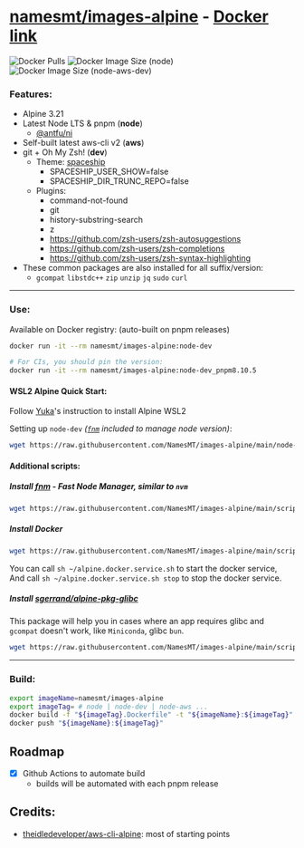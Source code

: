 # [namesmt/images-alpine](https://github.com/NamesMT/images-alpine) - [Docker link](https://hub.docker.com/r/namesmt/images-alpine)
![Docker Pulls](https://img.shields.io/docker/pulls/namesmt/images-alpine)
![Docker Image Size (node)](https://img.shields.io/docker/image-size/namesmt/images-alpine/node?label=image%20size%3Anode)
![Docker Image Size (node-aws-dev)](https://img.shields.io/docker/image-size/namesmt/images-alpine/node-aws-dev?label=image%20size%3Anode-aws-dev)

### Features:
- Alpine 3.21
- Latest Node LTS & pnpm (**node**)
  - [@antfu/ni](https://github.com/antfu/ni)
- Self-built latest aws-cli v2 (**aws**)
- git + Oh My Zsh! (**dev**)
  - Theme: [spaceship](https://spaceship-prompt.sh/)
    - SPACESHIP_USER_SHOW=false
    - SPACESHIP_DIR_TRUNC_REPO=false
  - Plugins:
    - command-not-found
    - git
    - history-substring-search
    - z
    - https://github.com/zsh-users/zsh-autosuggestions
    - https://github.com/zsh-users/zsh-completions
    - https://github.com/zsh-users/zsh-syntax-highlighting
- These common packages are also installed for all suffix/version:
  - `gcompat` `libstdc++` `zip` `unzip` `jq` `sudo` `curl`

---

### Use:
Available on Docker registry: (auto-built on pnpm releases)
```sh
docker run -it --rm namesmt/images-alpine:node-dev

# For CIs, you should pin the version: 
docker run -it --rm namesmt/images-alpine:node-dev_pnpm8.10.5
```

#### WSL2 Alpine Quick Start:
Follow [Yuka](https://github.com/yuk7/AlpineWSL)'s instruction to install Alpine WSL2

Setting up `node-dev` *([`fnm`](https://github.com/Schniz/fnm) included to manage node version)*:
```sh
wget https://raw.githubusercontent.com/NamesMT/images-alpine/main/node-dev.sh -O- | bash
```

#### Additional scripts:
##### Install [fnm](https://github.com/Schniz/fnm) - Fast Node Manager, similar to `nvm`
```sh
wget https://raw.githubusercontent.com/NamesMT/images-alpine/main/scripts/install-fnm.sh -O- | sh
```

##### Install Docker
```sh
wget https://raw.githubusercontent.com/NamesMT/images-alpine/main/scripts/install-docker.sh -O- | sh
```
You can call `sh ~/alpine.docker.service.sh` to start the docker service,  
And call `sh ~/alpine.docker.service.sh stop` to stop the docker service.

##### Install [sgerrand/alpine-pkg-glibc](https://github.com/sgerrand/alpine-pkg-glibc)
This package will help you in cases where an app requires glibc and `gcompat` doesn't work, like `Miniconda`, glibc `bun`.
```sh
wget https://raw.githubusercontent.com/NamesMT/images-alpine/main/scripts/install-glibc.sh -O- | sh
```

---

### Build:
```sh
export imageName=namesmt/images-alpine
export imageTag= # node | node-dev | node-aws ...
docker build -f "${imageTag}.Dockerfile" -t "${imageName}:${imageTag}" "."
docker push "${imageName}:${imageTag}"
```

## Roadmap
- [x] Github Actions to automate build
  - builds will be automated with each pnpm release

## Credits:
- [theidledeveloper/aws-cli-alpine](https://github.com/theidledeveloper/aws-cli-alpine): most of starting points
